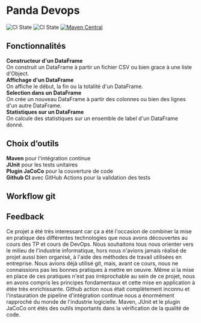 Panda Devops
============

![CI State](https://github.com/derguinm/Panda_devops/actions/workflows/maven.yml/badge.svg)
![CI State](https://img.shields.io/github/issues-pr-closed-raw/derguinm/Panda_devops?color=green)
[![Maven Central](https://img.shields.io/maven-central/v/org.apache.maven/apache-maven.svg?label=Maven%20Central)](https://search.maven.org/artifact/org.apache.maven/apache-maven)

Fonctionnalités
-------------
**Constructeur d'un DataFrame**  
On construit un DataFrame à partir un fichier CSV ou bien grace à une liste d'Object.  
**Affichage d'un DataFrame**  
On affiche le début, la fin ou la totalité d'un DataFrame.  
**Selection dans un DataFrame**  
On crée un nouveau DataFrame à partir des colonnes ou bien des lignes d'un autre DataFrame.  
**Statistiques sur un DataFrame**  
On calcule des statistiques sur un ensemble de label d'un DataFrame donné.  

Choix d’outils
-------------
**Maven** pour l'intégration continue  
**JUnit** pour les tests unitaires  
**Plugin JaCoCo** pour la couverture de code  
**Github CI** avec GitHub Actions pour la validation des tests  

Workflow git
-------------

Feedback
-------------
Ce projet a été très interessant car ça a été l'occasion de combiner la mise en pratique des différentes technologies que nous avons découvertes au cours des TP et cours de DevOps. Nous souhaitons tous nous orienter vers le milieu de l'industrie informatique, hors nous n'avions jamais réalisé de projet aussi bien organisé, à l'aide des méthodes de travail utilisées en entreprise.
Nous avions déjà utilisé git, mais, avant ce cours, nous ne connaissions pas les bonnes pratiques à mettre en oeuvre. Même si la mise en place de ces pratiques n'est pas irréprochable au sein de ce projet, nous en avons compris les principes fondamentaux et cette mise en application à étée très enrichissante.
Github action nous était complètement inconnu et l'instauration de pipeline d'intégration continue nous a énormément rapproché du monde de l'industrie logicielle.
Maven, JUnit et le plugin JaCoCo ont étés des outils importants dans la vérification de la qualité de code. 
